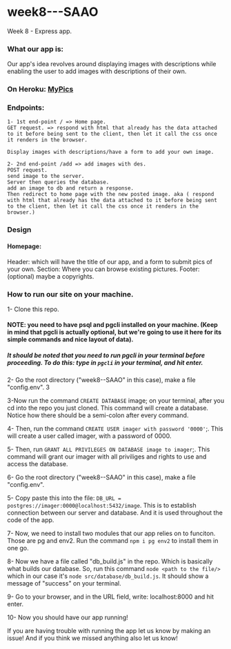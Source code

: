 # week8---SAAO
Week 8 - Express app. 

### What our app is:

Our app's idea revolves around displaying images with descriptions while enabling the user to add images with descriptions of their own.

### On Heroku: [MyPics](http://profileimge.herokuapp.com/)

### Endpoints:

```
1- 1st end-point / => Home page.
GET request. => respond with html that already has the data attached to it before being sent to the client, then let it call the css once it renders in the browser.

Display images with descriptions/have a form to add your own image.

2- 2nd end-point /add => add images with des.
POST request.
send image to the server.
Server then queries the database.
add an image to db and return a response.
Then redirect to home page with the new posted image. aka ( respond with html that already has the data attached to it before being sent to the client, then let it call the css once it renders in the browser.)

```

### Design

#### Homepage: 

Header: which will have the title of our app, and a form to submit pics of your own.
Section: Where you can browse existing pictures.
Footer: (optional) maybe a copyrights. 


### How to run our site on your machine. 


1- Clone this repo.

#### NOTE: you need to have psql and pgcli installed on your machine. (Keep in mind that pgcli is actually optional, but we're going to use it here for its simple commands and nice layout of data).

##### It should be noted that you need to run pgcli in your terminal before proceeding. To do this: type in `pgcli` in your terminal, and hit enter.

2- Go the root directory ("week8--SAAO" in this case), make a file "config.env".
3

3-Now run the command `CREATE DATABASE` image; on your terminal, after you cd into the repo you just cloned. This command will create a database. Notice how there should be a semi-colon after every command.

4- Then, run the command `CREATE USER imager with password '0000'`;. This will create a user called imager, with a password of 0000.

5- Then, run `GRANT ALL PRIVILEGES ON DATABASE image to imager`;. This command will grant our imager with all priviliges and rights to use and access the database.

6- Go the root directory ("week8--SAAO" in this case), make a file "config.env".

5- Copy paste this into the file: `DB_URL = postgres://imager:0000@localhost:5432/image`. This is to establish connection between our server and database. And it is used throughout the code of the app.

7- Now, we need to install two modules that our app relies on to funciton. Those are pg and env2. Run the command `npm i pg env2` to install them in one go.

8- Now we have a file called "db_build.js" in the repo. Which is basically what builds our database. So, run this command `node <path to the file/>` which in our case it's `node src/database/db_build.js`. It should show a message of "success" on your terminal.

9- Go to your browser, and in the URL field, write: localhost:8000 and hit enter.

10- Now you should have our app running!

If you are having trouble with running the app let us know by making an issue! And if you think we missed anything also let us know!
